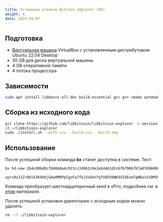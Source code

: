 ```yaml
---
title: Установка утилиты Bitcoin eXplorer (BX)
weight: 4
date: 2025-04-07
---
```


## Подготовка

- [Виртуальная машина](linux/virtualbox) VirtualBox с установленным дистрибутивом Ubuntu 22.04 Desktop
- 30 GB для диска виртуальной машины
- 4 GB оперативной памяти
- 4 потока процессора

## Зависимости

```bash
sudo apt install libboost-all-dev build-essential gcc g++ cmake automake autoconf libtool pkg-config git wget
```

## Сборка из исходного кода

```bash
git clone https://github.com/libbitcoin/libbitcoin-explorer -b version3 ~/libbitcoin-explorer
cd ~/libbitcoin-explorer
sudo ./install.sh --with-icu --build-icu --build-zmq
```

## Использование

После успешной сборки команда **bx** станет доступна в системе. Тест:

```bash
bx hd-new 2b4c80bd8cfb66b8a4c923cc24962c9e2ebd461d2c6fb79667b7a0769600692cd697ba370cfa27045689360e5afe812efb13d1dec1b9eaf0e3fb4a4e0a47768d
```

```
xprv9s21ZrQH143K4b8jGAwHMRPpCgoFa7fbJ3xbXnfqTUdFd9WKdVZ4Eum7gWBaiVvDMSMe8sh8ypyCKwwHN3e5JmMGDjoJJcBoWBk6cQHDDV8
```

Команда преобразует шестнадцатеричный seed в xPriv, подробнее см. в [этом](bitcoin/multibit-hd/#%D0%BF%D0%BE%D0%BB%D1%83%D1%87%D0%B5%D0%BD%D0%B8%D0%B5-xpriv-%D1%81-%D0%BF%D0%BE%D0%BC%D0%BE%D1%89%D1%8C%D1%8E-%D1%83%D1%82%D0%B8%D0%BB%D0%B8%D1%82%D1%8B-%D1%8F%D0%BD%D0%B0-%D0%BA%D0%BE%D1%83%D0%BB%D0%BC%D0%B0%D0%BD%D0%B0) материале.

После успешной установки директорию с исходным кодом можно удалить:

```bash
rm -rf ~/libbitcoin-explorer
```